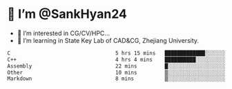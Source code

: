 # 👋 I’m @SankHyan24

- 👀 I’m interested in CG/CV/HPC...
- 🌱 I’m learning in State Key Lab of CAD&CG, Zhejiang University.

<!---
SankHyan24/SankHyan24 is a ✨ special ✨ repository because its `README.md` (this file) appears on your GitHub profile.
You can click the Preview link to take a look at your changes.
--->
<!--START_SECTION:waka-->

```txt
C                                  5 hrs 15 mins   █████████████░░░░░░░░░░░░   51.43 %
C++                                4 hrs 4 mins    ██████████░░░░░░░░░░░░░░░   39.95 %
Assembly                           22 mins         █░░░░░░░░░░░░░░░░░░░░░░░░   03.65 %
Other                              10 mins         ▒░░░░░░░░░░░░░░░░░░░░░░░░   01.67 %
Markdown                           8 mins          ▒░░░░░░░░░░░░░░░░░░░░░░░░   01.34 %
```

<!--END_SECTION:waka-->
